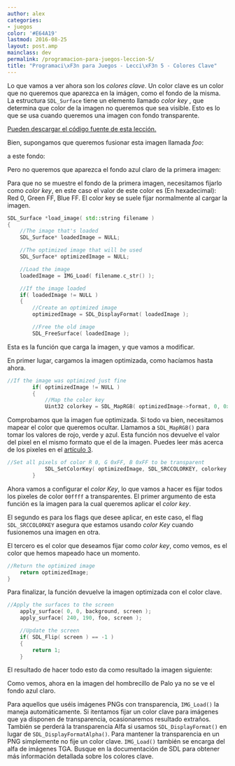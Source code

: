 ```yaml
---
author: alex
categories:
- juegos
color: '#E64A19'
lastmod: 2016-08-25
layout: post.amp
mainclass: dev
permalink: /programacion-para-juegos-leccion-5/
title: "Programaci\xF3n para Juegos - Lecci\xF3n 5 - Colores Clave"
---
```


Lo que vamos a ver ahora son los *colores clave*. Un color clave es un color que no queremos que aparezca en la imágen, como el fondo de la misma. La estructura `SDL_Surface` tiene un elemento llamado _color key_ , que determina que color de la imagen no queremos que sea visible. Esto es lo que se usa cuando queremos una imagen con fondo transparente.

[Pueden descargar el código fuente de esta lección.][1]

Bien, supongamos que queremos fusionar esta imagen llamada _foo_:

<figure>
    <amp-img on="tap:lightbox1" role="button" tabindex="0" layout="responsive" alt="foo"  height="64" src="https://lh6.ggpht.com/_IlK2pNFFgGM/TT6FKpmp0fI/AAAAAAAAAQs/oFYGZsQzBn8/foo.jpg" width="32"></amp-img>
</figure>

<!--more--><!--ad-->

a este fondo:

<figure>
    <amp-img on="tap:lightbox1" role="button" tabindex="0" layout="responsive" alt="Imagen Fondo"  height="240" width="320" src="https://lh4.ggpht.com/_IlK2pNFFgGM/TT6FKroPMYI/AAAAAAAAAQo/oJFPpVHNsIg/background.jpg"></amp-img>
</figure>

Pero no queremos que aparezca el fondo azul claro de la primera imagen:

<figure>
    <amp-img on="tap:lightbox1" role="button" tabindex="0" layout="responsive" alt="Resultado"  height="240" width="320" src="https://lh4.ggpht.com/_IlK2pNFFgGM/TT6FLLUBg4I/AAAAAAAAAQ0/gS1QeS8p7PA/nokey.jpg"></amp-img>
</figure>

Para que no se muestre el fondo de la primera imagen, necesitamos fijarlo como _color key_, en este caso el valor de este color es (En hexadecimal): Red 0, Green FF, Blue FF.
El color key se suele fijar normalmente al cargar la imagen.

```cpp
SDL_Surface *load_image( std::string filename )
{
    //The image that's loaded
    SDL_Surface* loadedImage = NULL;

    //The optimized image that will be used
    SDL_Surface* optimizedImage = NULL;

    //Load the image
    loadedImage = IMG_Load( filename.c_str() );

    //If the image loaded
    if( loadedImage != NULL )
    {
        //Create an optimized image
        optimizedImage = SDL_DisplayFormat( loadedImage );

        //Free the old image
        SDL_FreeSurface( loadedImage );
```

Esta es la función que carga la imagen, y que vamos a modificar.

En primer lugar, cargamos la imagen optimizada, como hacíamos hasta ahora.

```cpp
//If the image was optimized just fine
        if( optimizedImage != NULL )
        {
            //Map the color key
            Uint32 colorkey = SDL_MapRGB( optimizedImage->format, 0, 0xFF, 0xFF );
```

Comprobamos que la imagen fue optimizada.
Si todo va bien, necesitamos mapear el color que queremos ocultar. Llamamos a `SDL_MapRGB()` para tomar los valores de rojo, verde y azul. Esta función nos devuelve el valor del pixel en el mismo formato que el de la imagen. Puedes leer más acerca de los pixeles en el [artículo 3][2].

```cpp
//Set all pixels of color R 0, G 0xFF, B 0xFF to be transparent
            SDL_SetColorKey( optimizedImage, SDL_SRCCOLORKEY, colorkey );
        }
```

Ahora vamos a configurar el _color Key_, lo que vamos a hacer es fijar todos los pixeles de color `00ffff` a transparentes.
El primer argumento de esta función es la imagen para la cual queremos aplicar el _color key_.

El segundo es para los flags que desee aplicar, en este caso, el flag `SDL_SRCCOLORKEY` asegura que estamos usando _color Key_ cuando fusionemos una imagen en otra.

El tercero es el color que deseamos fijar como _color key_, como vemos, es el color que hemos mapeado hace un momento.

```cpp
//Return the optimized image
    return optimizedImage;
}
```

Para finalizar, la función devuelve la imagen optimizada con el color clave.

```cpp
//Apply the surfaces to the screen
    apply_surface( 0, 0, background, screen );
    apply_surface( 240, 190, foo, screen );

    //Update the screen
    if( SDL_Flip( screen ) == -1 )
    {
        return 1;
    }
```

El resultado de hacer todo esto da como resultado la imagen siguiente:

<figure>
    <amp-img on="tap:lightbox1" role="button" tabindex="0" layout="responsive" alt="Imagen final"  height="240" width="320" src="https://lh4.ggpht.com/_IlK2pNFFgGM/TT6FK_nKIkI/AAAAAAAAAQw/rDMnHtu9ewo/key.jpg"></amp-img>
</figure>


Como vemos, ahora en la imagen del hombrecillo de Palo ya no se ve el fondo azul claro.

Para aquellos que uséis imágenes PNGs con transparencia, `IMG_Load()` la maneja automáticamente. Si itentamos fijar un color clave para imágenes que ya disponen de transparencia, ocasionaremos resultado extraños. También se perderá la transparencia Alfa si usamos `SDL_DisplayFormat()` en lugar de `SDL_DisplayFormatAlpha()`. Para mantener la transparencia en un PNG simplemente no fije un color clave. `IMG_Load()` también se encarga del alfa de imágenes TGA. Busque en la documentación de SDL para obtener más información detallada sobre los colores clave.


 [1]: http://lazyfoo.net/downloads/index.php?file=SDLTut_lesson05
 [2]: https://elbauldelprogramador.com/programacion-para-juegos-articulo-3-que/
